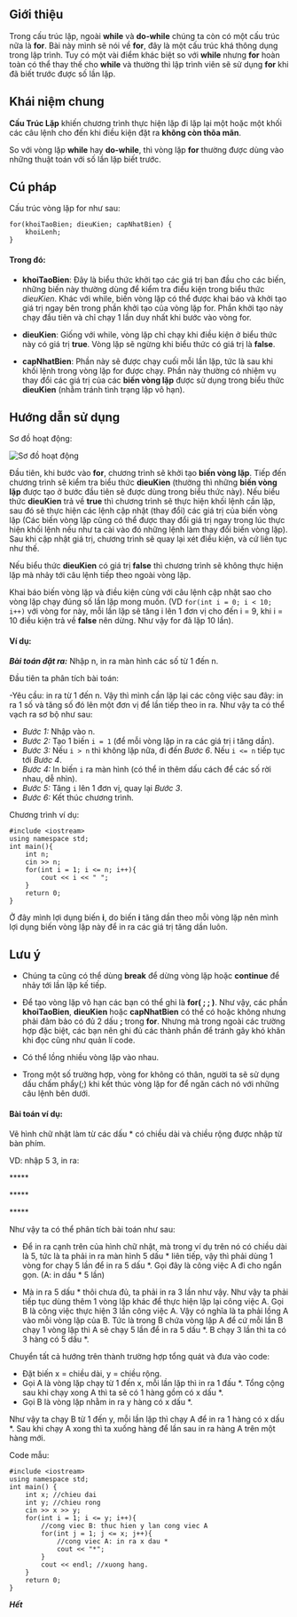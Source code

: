 ## Giới thiệu

Trong cấu trúc lặp, ngoài **while** và **do-while** chúng ta còn có một cấu trúc nữa là **for**. Bài này mình sẽ nói về **for**, đây là một cấu trúc khá thông dụng trong lập trình. Tuy có một vài điểm khác biệt so với **while** nhưng **for** hoàn toàn có thể thay thế cho **while** và thường thì lập trình viên sẽ sử dụng **for** khi đã biết trước được số lần lặp.

## Khái niệm chung

**Cấu Trúc Lặp** khiến chương trình thực hiện lặp đi lặp lại một hoặc một khối các câu lệnh cho đến khi điều kiện đặt ra **không còn thõa mãn**.

So với vòng lặp **while** hay **do-while**, thì vòng lặp **for** thường được dùng vào những thuật toán với số lần lặp biết trước.

## Cú pháp

Cấu trúc vòng lặp for như sau: 
```
for(khoiTaoBien; dieuKien; capNhatBien) {
    khoiLenh;
}
```

#### Trong đó:

- **khoiTaoBien**: Đây là biểu thức khởi tạo các giá trị ban đầu cho các biến, những biến này thường dùng để kiểm tra điều kiện trong biểu thức *dieuKien*. Khác với while, biến vòng lặp có thể được khai báo và khởi tạo giá trị ngay bên trong phần khởi tạo của vòng lặp for. Phần khởi tạo này chạy đầu tiên và chỉ chạy 1 lần duy nhất khi bước vào vòng for.

- **dieuKien**: Giống với while, vòng lặp chỉ chạy khi điều kiện ở biểu thức này có giá trị **true**. Vòng lặp sẽ ngừng khi biểu thức có giá trị là **false**.

- **capNhatBien**: Phần này sẽ được chạy cuối mỗi lần lặp, tức là sau khi khối lệnh trong vòng lặp for được chạy. Phần này thường có nhiệm vụ thay đổi các giá trị của các **biến vòng lặp** được sử dụng trong biểu thức **dieuKien** (nhằm tránh tình trạng lặp vô hạn).

## **Hướng dẫn sử dụng**

Sơ đồ hoạt động:

![Sơ đồ hoạt động](resources:assets/data/posts/cpp_beginner/for_image_1.png)

Đầu tiên, khi bước vào **for**, chương trình sẽ khởi tạo **biến vòng lặp**. Tiếp đến chương trình sẽ kiểm tra biểu thức **dieuKien** (thường thì những **biến vòng lặp** được tạo ở bước đầu tiên sẽ được dùng trong biểu thức này). Nếu biểu thức **dieuKien** trả về **true** thì chương trình sẽ thực hiện khối lệnh cần lặp, sau đó sẽ thực hiện các lệnh cập nhật (thay đổi) các giá trị của biến vòng lặp (Các biến vòng lặp cũng có thể được thay đổi giá trị ngay trong lúc thực hiện khối lệnh nếu như ta cài vào đó những lệnh làm thay đổi biến vòng lặp). Sau khi cập nhật giá trị, chương trình sẽ quay lại xét điều kiện, và cứ liên tục như thế.

Nếu biểu thức **dieuKien** có giá trị **false** thì chương trình sẽ không thực hiện lặp mà nhảy tới câu lệnh tiếp theo ngoài vòng lặp.

Khai báo biến vòng lặp và điều kiện cùng với câu lệnh cập nhật sao cho vòng lặp chạy đúng số lần lặp mong muốn. (VD `for(int i = 0; i < 10; i++)` với vòng for này, mỗi lần lặp sẽ tăng i lên 1 đơn vị cho đến i = 9, khi i = 10 điều kiện trả về **false** nên dừng. Như vậy for đã lặp 10 lần).

#### Ví dụ:

***Bài toán đặt ra:*** Nhập n, in ra màn hình các số từ 1 đến n. 

Đầu tiên ta phân tích bài toán:

-Yêu cầu: in ra từ 1 đến n. Vậy thì mình cần lặp lại các công việc sau đây: in ra 1 số và tăng số đó lên một đơn vị để lần tiếp theo in ra.
Như vậy ta có thể vạch ra sơ bộ như sau:

- *Bước 1:* Nhập vào n.
- *Bước 2:* Tạo 1 biến `i = 1` (để mỗi vòng lặp in ra các giá trị i tăng dần).
- *Bước 3:* Nếu `i > n` thì không lặp nữa, đi đến *Bước 6*. Nếu `i <= n` tiếp tục tới *Bước 4*.
- *Bước 4:* In biến `i` ra màn hình (có thể in thêm dấu cách để các số rời nhau, dễ nhìn).
- *Bước 5:* Tăng `i` lên 1 đơn vị, quay lại *Bước 3*.
- *Bước 6:* Kết thúc chương trình.

Chương trình ví dụ:
```
#include <iostream>
using namespace std;
int main(){
    int n; 
    cin >> n;
    for(int i = 1; i <= n; i++){
        cout << i << " ";
    }
    return 0;
}
```

Ở đây mình lợi dụng biến **i**, do biến **i** tăng dần theo mỗi vòng lặp nên mình lợi dụng biến vòng lặp này để in ra các giá trị tăng dần luôn.

## Lưu ý

- Chúng ta cũng có thể dùng **break** để dừng vòng lặp hoặc **continue** để nhảy tới lần lặp kế tiếp.

- Để tạo vòng lặp vô hạn các bạn có thể ghi là **for( ; ; )**. Như vậy, các phần **khoiTaoBien**, **dieuKien** hoặc **capNhatBien** có thể có hoặc không nhưng phải đảm bảo có đủ 2 dấu **;** trong **for**. Nhưng mà trong ngoài các trường hợp đặc biệt, các bạn nên ghi đủ các thành phần để tránh gây khó khăn khi đọc cũng như quản lí code.

- Có thể lồng nhiều vòng lặp vào nhau.

- Trong một số trường hợp, vòng for không có thân, người ta sẽ sử dụng dấu chấm phẩy(;) khi kết thúc vòng lặp for để ngăn cách nó với những câu lệnh bên dưới.

#### Bài toán ví dụ: 
Vẽ hình chữ nhật làm từ các dấu * có chiều dài và chiều rộng được nhập từ bàn phím.

VD: nhập 5 3, in ra:

\*****

\*****

\*****

Như vậy ta có thể phân tích bài toán như sau:

- Để in ra cạnh trên của hình chữ nhật, mà trong ví dụ trên nó có chiều dài là 5, tức là ta phải in ra màn hình 5 dấu * liên tiếp, vậy thì phải dùng 1 vòng for chạy 5 lần để in ra 5 dấu *. Gọi đây là công việc A đi cho ngắn gọn. (A: in dấu * 5 lần)

- Mà in ra 5 dấu * thôi chưa đủ, ta phải in ra 3 lần như vậy. Như vậy ta phải tiếp tục dùng thêm 1 vòng lặp khác để thực hiện lặp lại công việc A. Gọi B là công việc thực hiện 3 lần công việc A. Vậy có nghĩa là ta phải lồng A vào mỗi vòng lặp của B. Tức là trong B chứa vòng lặp A để cứ mỗi lần B chạy 1 vòng lặp thì A sẽ chạy 5 lần để in ra 5 dấu *. B chạy 3 lần thì ta có 3 hàng có 5 dấu *.

Chuyển tất cả hướng trên thành trường hợp tổng quát và đưa vào code:

- Đặt biến x = chiều dài, y = chiều rộng.
- Gọi A là vòng lặp chạy từ 1 đến x, mỗi lần lặp thì in ra 1 đấu *. Tổng cộng sau khi chạy xong A thì ta sẽ có 1 hàng gồm có x dấu *.
- Gọi B là vòng lặp nhằm in ra y hàng có x dấu *. 

Như vậy ta chạy B từ 1 đến y, mỗi lần lặp thì chạy A để in ra 1 hàng có x dấu *. Sau khi chạy A xong thì ta xuống hàng để lần sau in ra hàng A trên một hàng mới.

Code mẫu:

```
#include <iostream>
using namespace std;
int main() {
    int x; //chieu dai 
    int y; //chieu rong
    cin >> x >> y;
    for(int i = 1; i <= y; i++){
        //cong viec B: thuc hien y lan cong viec A
        for(int j = 1; j <= x; j++){
            //cong viec A: in ra x dau *
            cout << "*";
        }
        cout << endl; //xuong hang.
    }
    return 0;
}
```

***Hết***